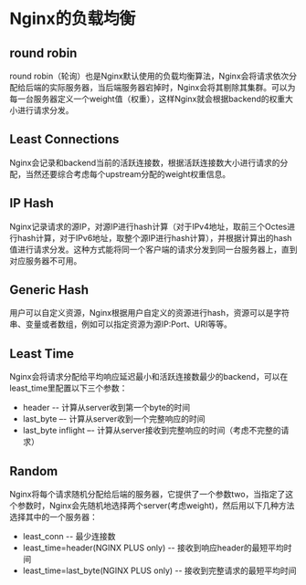 # Nginx的负载均衡 #

## round robin ##
round robin（轮询）也是Nginx默认使用的负载均衡算法，Nginx会将请求依次分配给后端的实际服务器，当后端服务器宕掉时，Nginx会将其剔除其集群。可以为每一台服务器定义一个weight值（权重），这样Nginx就会根据backend的权重大小进行请求分发。

## Least Connections ##
Nginx会记录和backend当前的活跃连接数，根据活跃连接数大小进行请求的分配，当然还要综合考虑每个upstream分配的weight权重信息。

## IP Hash ##
Nginx记录请求的源IP，对源IP进行hash计算（对于IPv4地址，取前三个Octes进行hash计算，对于IPv6地址，取整个源IP进行hash计算），并根据计算出的hash值进行请求分发。这种方式能将同一个客户端的请求分发到同一台服务器上，直到对应服务器不可用。

## Generic Hash ##

用户可以自定义资源，Nginx根据用户自定义的资源进行hash，资源可以是字符串、变量或者数组，例如可以指定资源为源IP:Port、URI等等。

## Least Time ##

Nginx会将请求分配给平均响应延迟最小和活跃连接数最少的backend，可以在least_time里配置以下三个参数：

- header -- 计算从server收到第一个byte的时间
- last_byte –- 计算从server收到一个完整响应的时间
- last_byte inflight –- 计算从server接收到完整响应的时间（考虑不完整的请求）

## Random ##
Nginx将每个请求随机分配给后端的服务器，它提供了一个参数two，当指定了这个参数时，Nginx会先随机地选择两个server(考虑weight)，然后用以下几种方法选择其中的一个服务器：

- least_conn -- 最少连接数
- least_time=header(NGINX PLUS only) -- 接收到响应header的最短平均时间
- least_time=last_byte(NGINX PLUS only) -- 接收到完整请求的最短平均时间



